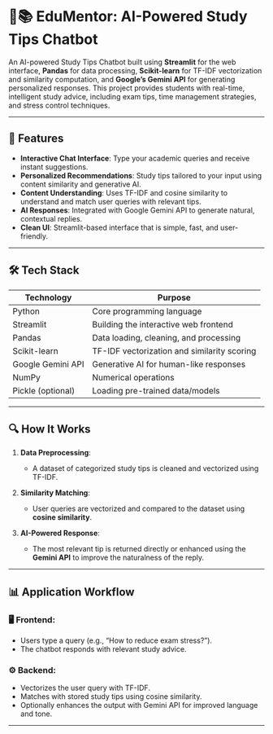 # 🤖📚 EduMentor: AI-Powered Study Tips Chatbot


An AI-powered Study Tips Chatbot built using **Streamlit** for the web interface, **Pandas** for data processing, **Scikit-learn** for TF-IDF vectorization and similarity computation, and **Google’s Gemini API** for generating personalized responses. This project provides students with real-time, intelligent study advice, including exam tips, time management strategies, and stress control techniques.

---

## 🌟 Features

- **Interactive Chat Interface**: Type your academic queries and receive instant suggestions.
- **Personalized Recommendations**: Study tips tailored to your input using content similarity and generative AI.
- **Content Understanding**: Uses TF-IDF and cosine similarity to understand and match user queries with relevant tips.
- **AI Responses**: Integrated with Google Gemini API to generate natural, contextual replies.
- **Clean UI**: Streamlit-based interface that is simple, fast, and user-friendly.

---

## 🛠️ Tech Stack

| Technology     | Purpose                                      |
|----------------|----------------------------------------------|
| Python         | Core programming language                    |
| Streamlit      | Building the interactive web frontend        |
| Pandas         | Data loading, cleaning, and processing       |
| Scikit-learn   | TF-IDF vectorization and similarity scoring  |
| Google Gemini API | Generative AI for human-like responses    |
| NumPy          | Numerical operations                         |
| Pickle (optional) | Loading pre-trained data/models           |

---

## 🔍 How It Works

1. **Data Preprocessing**:
   - A dataset of categorized study tips is cleaned and vectorized using TF-IDF.

2. **Similarity Matching**:
   - User queries are vectorized and compared to the dataset using **cosine similarity**.

3. **AI-Powered Response**:
   - The most relevant tip is returned directly or enhanced using the **Gemini API** to improve the naturalness of the reply.

---

## 📊 Application Workflow

### 🖥️ Frontend:
- Users type a query (e.g., “How to reduce exam stress?”).
- The chatbot responds with relevant study advice.

### ⚙️ Backend:
- Vectorizes the user query with TF-IDF.
- Matches with stored study tips using cosine similarity.
- Optionally enhances the output with Gemini API for improved language and tone.

---

